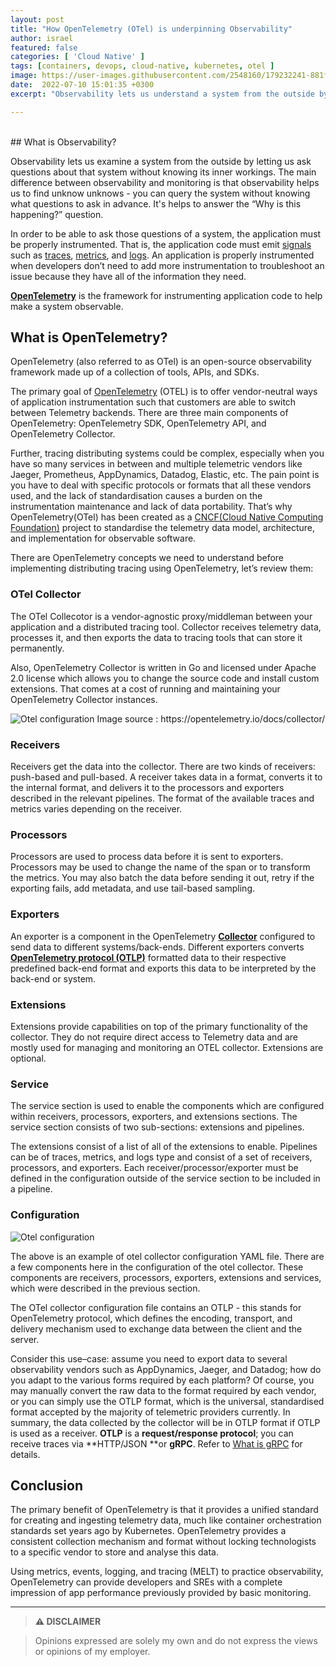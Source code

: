 ```yaml
---
layout: post
title: "How OpenTelemetry (OTel) is underpinning Observability"
author: israel
featured: false
categories: [ 'Cloud Native' ]
tags: [containers, devops, cloud-native, kubernetes, otel ]
image: https://user-images.githubusercontent.com/2548160/179232241-881feaaa-133a-45b8-9161-74524bc98c7a.png
date:  2022-07-10 15:01:35 +0300
excerpt: "Observability lets us understand a system from the outside by letting us ask questions about that system without knowing its inner workings. OTel creates a unified standard for olly."

---
```

<br>
## What is Observability?

Observability lets us examine a system from the outside by letting us ask questions about that system without knowing its inner workings. The main difference between observability and monitoring is that observability helps us to find unknow unknows - you can query the system without knowing what questions to ask in advance. It's helps to answer the “Why is this happening?” question. 

In order to be able to ask those questions of a system, the application must be properly instrumented. That is, the application code must emit [signals](https://opentelemetry.io/docs/concepts/signals/) such as [traces](https://opentelemetry.io/docs/concepts/observability-primer/#distributed-traces), [metrics](https://opentelemetry.io/docs/concepts/observability-primer/#reliability--metrics), and [logs](https://opentelemetry.io/docs/concepts/observability-primer/#logs). An application is properly instrumented when developers don’t need to add more instrumentation to troubleshoot an issue because they have all of the information they need.

**[OpenTelemetry](https://opentelemetry.io/docs/concepts/what-is-opentelemetry)** is the framework for instrumenting application code to help make a system observable.


## What is OpenTelemetry?

OpenTelemetry (also referred to as OTel) is an open-source observability framework made up of a collection of tools, APIs, and SDKs.

The primary goal of [OpenTelemetry](https://www.logicmonitor.com/blog/introduction-to-opentelemetry) (OTEL) is to offer vendor-neutral ways of application instrumentation such that customers are able to switch between Telemetry backends. There are three main components of OpenTelemetry: OpenTelemetry SDK, OpenTelemetry API, and OpenTelemetry Collector. 

Further, tracing distributing systems could be complex, especially when you have so many services in between and multiple telemetric vendors like Jaeger, Prometheus, AppDynamics, Datadog, Elastic,  etc. The pain point is you have to deal with specific protocols or formats that all these vendors used, and the lack of standardisation causes a burden on the instrumentation maintenance and lack of data portability. That’s why OpenTelemetry(OTel) has been created as a [CNCF(Cloud Native Computing Foundation)](https://www.cncf.io/) project to standardise the telemetry data model, architecture, and implementation for observable software. 

There are OpenTelemetry concepts we need to understand before implementing distributing tracing using OpenTelemetry, let’s review them: 


### OTel Collector

The OTel Collecotor is a vendor-agnostic proxy/middleman between your application and a distributed tracing tool.  Collector receives telemetry data, processes it, and then exports the data to tracing tools that can store it permanently.

Also, OpenTelemetry Collector is written in Go and licensed under Apache 2.0 license which allows you to change the source code and install custom extensions. That comes at a cost of running and maintaining your OpenTelemetry Collector instances.

<p class="aligncenter">
<img class="lazyimg" alt="Otel configuration" src="https://user-images.githubusercontent.com/2548160/179256934-c97ae19c-375a-4c4e-822f-35216d281a55.png"/> 
Image source : https://opentelemetry.io/docs/collector/ 
<br>
</p>

### Receivers

Receivers get the data into the collector. There are two kinds of receivers: push-based and pull-based. A receiver takes data in a format, converts it to the internal format, and delivers it to the processors and exporters described in the relevant pipelines. The format of the available traces and metrics varies depending on the receiver.


### Processors

Processors are used to process data before it is sent to exporters. Processors may be used to change the name of the span or to transform the metrics. You may also batch the data before sending it out, retry if the exporting fails, add metadata, and use tail-based sampling.


### Exporters

An exporter is a component in the OpenTelemetry **[Collector](https://github.com/open-telemetry/opentelemetry-collector)** configured to send data to different systems/back-ends. Different exporters converts **[OpenTelemetry protocol (OTLP)](https://github.com/open-telemetry/opentelemetry-specification/blob/master/specification/protocol/otlp.md)** formatted data to their respective predefined back-end format and exports this data to be interpreted by the back-end or system.


### Extensions

Extensions provide capabilities on top of the primary functionality of the collector. They do not require direct access to Telemetry data and are mostly used for managing and monitoring an OTEL collector. Extensions are optional.


### Service

The service section is used to enable the components which are configured within receivers, processors, exporters, and extensions sections. The service section consists of two sub-sections: extensions and pipelines.

The extensions consist of a list of all of the extensions to enable. Pipelines can be of traces, metrics, and logs type and consist of a set of receivers, processors, and exporters. Each receiver/processor/exporter must be defined in the configuration outside of the service section to be included in a pipeline.


### Configuration  


<p class="aligncenter">
<img class="lazyimg" alt="Otel configuration" src="https://user-images.githubusercontent.com/2548160/179223346-f52cf209-8b75-4aa9-8f5f-3fda705c4eb3.png"/> 
<br>
</p>

The above is an example of otel collector configuration YAML file. There are a few components here in the configuration of the otel collector. These components are receivers, processors, exporters, extensions and services, which were described in the previous section. 

The OTel collector configuration file contains an  OTLP - this stands for OpenTelemetry protocol, which defines the encoding, transport, and delivery mechanism used to exchange data between the client and the server. 

Consider this use–case: assume you need to export data to several observability vendors such as AppDynamics, Jaeger, and Datadog; how do you adapt to the various forms required by each platform? Of course, you may manually convert the raw data to the format required by each vendor, or you can simply use the OTLP format, which is the universal, standardised format accepted by the majority of telemetric providers currently. In summary, the data collected by the collector will be in OTLP format if OTLP is used as a receiver. **OTLP** is a **request/response protocol**; you can receive traces via **HTTP/JSON **or **gRPC**. Refer to [What is gRPC](https://grpc.io/) for details. 


## Conclusion 

The primary benefit of OpenTelemetry is that it provides a unified standard for creating and ingesting telemetry data, much like container orchestration standards set years ago by Kubernetes. OpenTelemetry provides a consistent collection mechanism and format without locking technologists to a specific vendor to store and analyse this data.

Using metrics, events, logging, and tracing (MELT) to practice observability, OpenTelemetry can provide developers and SREs with a complete impression of app performance previously provided by basic monitoring. 


-------
>  **⚠ DISCLAIMER**

> Opinions expressed are solely my own and do not express the views or opinions of my employer.